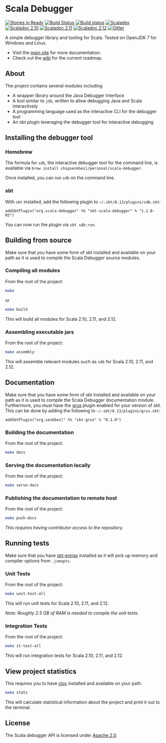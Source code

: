# Scala Debugger

[![Stories in Ready](https://badge.waffle.io/ensime/scala-debugger.svg?label=ready&title=Ready)](http://waffle.io/ensime/scala-debugger)
[![Build Status](https://ci.senkbeil.org/api/badges/ensime/scala-debugger/status.svg)](https://ci.senkbeil.org/ensime/scala-debugger)
[![Build status](https://ci.appveyor.com/api/projects/status/8mcnhcm1jofomg2f/branch/master?svg=true)](https://ci.appveyor.com/project/chipsenkbeil/scala-debugger/branch/master)
[![Scaladex](https://index.scala-lang.org/ensime/scala-debugger/scala-debugger-api/latest.svg?color=orange)](https://index.scala-lang.org/ensime/scala-debugger)
[![Scaladoc 2.10](https://img.shields.io/badge/Scaladoc-2.10-34B6A8.svg?style=flat)](http://www.javadoc.io/doc/org.scala-debugger/scala-debugger-api_2.10)
[![Scaladoc 2.11](https://img.shields.io/badge/Scaladoc-2.11-34B6A8.svg?style=flat)](http://www.javadoc.io/doc/org.scala-debugger/scala-debugger-api_2.11)
[![Scaladoc 2.12](https://img.shields.io/badge/Scaladoc-2.12-34B6A8.svg?style=flat)](http://www.javadoc.io/doc/org.scala-debugger/scala-debugger-api_2.12)
[![Gitter](https://badges.gitter.im/Join%20Chat.svg)](https://gitter.im/ensime/scala-debugger)

A simple debugger library and tooling for Scala. Tested on OpenJDK 7 for Windows and Linux.
- Visit the [main site](https://scala-debugger.org/) for more documentation.
- Check out the [wiki](https://github.com/ensime/scala-debugger/wiki) for the current roadmap.

## About

The project contains several modules including
- A wrapper library around the Java Debugger Interface
- A tool similar to `jdb`, written to allow debugging Java and Scala interactively
- A programming language used as the interactive CLI for the debugger tool
- An sbt plugin leveraging the debugger tool for interactive debugging

## Installing the debugger tool

### Homebrew

The formula for `sdb`, the interactive debugger tool for the command line, is
available via `brew install chipsenkbeil/personal/scala-debugger`.

Once installed, you can run `sdb` on the command line.

### sbt

With `sbt` installed, add the following plugin to `~/.sbt/0.13/plugins/sdb.sbt`:

```
addSbtPlugin("org.scala-debugger" %% "sbt-scala-debugger" % "1.1.0-M3")
```

You can now run the plugin via `sbt sdb:run`.

## Building from source

Make sure that you have some form of _sbt_ installed and available on your path
as it is used to compile the Scala Debugger source modules.

### Compiling all modules

From the root of the project:

```bash
make
```

or

```bash
make build
```

This will build all modules for Scala 2.10, 2.11, and 2.12.

### Assembling executable jars

From the root of the project:

```bash
make assembly
```

This will assemble relevant modules such as `sdb` for Scala 2.10, 2.11, and 2.12.

## Documentation

Make sure that you have some form of _sbt_ installed and available on your path
as it is used to compile the Scala Debugger documentation module. Furthermore,
you must have the [grus](https://github.com/chipsenkbeil/grus) plugin enabled for
your version of sbt. This can be done by adding the
following to `~/.sbt/0.13/plugins/grus.sbt`:

```
addSbtPlugin("org.senkbeil" %% "sbt-grus" % "0.1.0")
```

### Building the documentation

From the root of the project:

```bash
make docs
```

### Serving the documentation locally

From the root of the project:

```bash
make serve-docs
```

### Publishing the documentation to remote host

From the root of the project:

```bash
make push-docs
```

_This requires having contributor access to the repository._

## Running tests

Make sure that you have [sbt-extras](https://github.com/paulp/sbt-extras)
installed as it will pick up memory and compiler options from `.jvmopts`.

### Unit Tests

From the root of the project:

```bash
make unit-test-all
```

This will run unit tests for Scala 2.10, 2.11, and 2.12.

_Note: Roughly 2.5 GB of RAM is needed to compile the unit tests._

### Integration Tests

From the root of the project:

```bash
make it-test-all
```

This will run integration tests for Scala 2.10, 2.11, and 2.12.

## View project statistics

This requires you to have [cloc](https://github.com/AlDanial/cloc) installed
and available on your path.

```bash
make stats
```

This will calculate statistical information about the project and print it
out to the terminal.

## License

The Scala debugger API is licensed under [Apache 2.0](https://www.apache.org/licenses/LICENSE-2.0).

